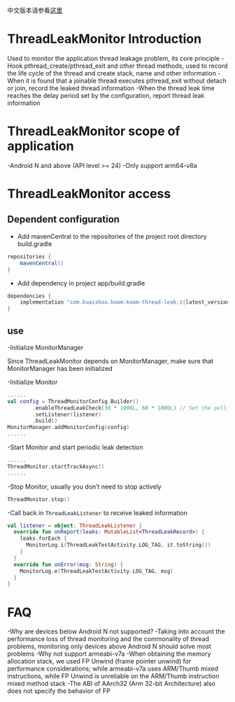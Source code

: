 中文版本请参看[这里](README.zh-CN.md)

# ThreadLeakMonitor Introduction

Used to monitor the application thread leakage problem, its core principle
-Hook pthread_create/pthread_exit and other thread methods, used to record the life cycle of the thread and create stack, name and other information
-When it is found that a joinable thread executes pthread_exit without detach or join, record the leaked thread information
-When the thread leak time reaches the delay period set by the configuration, report thread leak information

# ThreadLeakMonitor scope of application
-Android N and above (API level >= 24)
-Only support arm64-v8a

# ThreadLeakMonitor access
## Dependent configuration
- Add mavenCentral to the repositories of the project root directory build.gradle
```groovy
repositories {
    mavenCentral()
}
```

- Add dependency in project app/build.gradle
```groovy
dependencies {
    implementation "com.kuaishou.koom:koom-thread-leak:${latest_version}"
}
```
## use
-Initialize MonitorManager

Since ThreadLeakMonitor depends on MonitorManager, make sure that MonitorManager has been initialized

-Initialize Monitor
```kotlin
......
val config = ThreadMonitorConfig.Builder()
        .enableThreadLeakCheck(30 * 1000L, 60 * 1000L) // Set the polling interval to 30s, and the thread leak delay period to 1min
        .setListener(listener)
        .build()
MonitorManager.addMonitorConfig(config)
......
```
-Start Monitor and start periodic leak detection
```kotlin
......
ThreadMonitor.startTrackAsync()
......
```
-Stop Monitor, usually you don’t need to stop actively
```kotlin
ThreadMonitor.stop()
```
-Call back in `ThreadLeakListener` to receive leaked information
```kotlin
val listener = object: ThreadLeakListener {
  override fun onReport(leaks: MutableList<ThreadLeakRecord>) {
    leaks.forEach {
      MonitorLog.i(ThreadLeakTestActivity.LOG_TAG, it.toString())
    }
  }
  override fun onError(msg: String) {
    MonitorLog.e(ThreadLeakTestActivity.LOG_TAG, msg)
  }
}
```
# FAQ
-Why are devices below Android N not supported?
-Taking into account the performance loss of thread monitoring and the commonality of thread problems, monitoring only devices above Android N should solve most problems
-Why not support armeabi-v7a
-When obtaining the memory allocation stack, we used FP Unwind (frame pointer unwind) for performance considerations; while armeabi-v7a uses ARM/Thumb mixed instructions, while FP Unwind is unreliable on the ARM/Thumb instruction mixed method stack
-The ABI of AArch32 (Arm 32-bit Architecture) also does not specify the behavior of FP